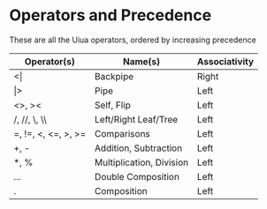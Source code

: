 # Operators and Precedence

These are all the Uiua operators, ordered by increasing precedence

| Operator(s)         | Name(s)                  | Associativity |
| ------------------- | ------------------------ | ------------- |
| <\|                 | Backpipe                 | Right         |
| \|>                 | Pipe                     | Left          |
| <>, ><              | Self, Flip               | Left          |
| /, //, \\, \\\\     | Left/Right Leaf/Tree     | Left          |
| =, !=, <, <=, >, >= | Comparisons              | Left          |
| +, -                | Addition, Subtraction    | Left          |
| *, %                | Multiplication, Division | Left          |
| ...                 | Double Composition       | Left          |
| .                   | Composition              | Left          |
